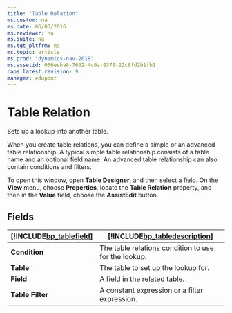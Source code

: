 ```yaml
---
title: "Table Relation"
ms.custom: na
ms.date: 06/05/2016
ms.reviewer: na
ms.suite: na
ms.tgt_pltfrm: na
ms.topic: article
ms.prod: "dynamics-nav-2018"
ms.assetid: 066eeba8-7632-4c0a-9378-22c8fd2b1fb1
caps.latest.revision: 9
manager: edupont
---
```

# Table Relation
Sets up a lookup into another table.  
  
 When you create table relations, you can define a simple or an advanced table relationship. A typical simple table relationship consists of a table name and an optional field name. An advanced table relationship can also contain conditions and filters.  
  
 To open this window, open **Table Designer**, and then select a field. On the **View** menu, choose **Properties**, locate the **Table Relation** property, and then in the **Value** field, choose the **AssistEdit** button.  
  
## Fields  
  
|[!INCLUDE[bp_tablefield](../includes/bp_tablefield_md.md)]|[!INCLUDE[bp_tabledescription](../includes/bp_tabledescription_md.md)]|  
|---------------------------------|---------------------------------------|  
|**Condition**|The table relations condition to use for the lookup.|  
|**Table**|The table to set up the lookup for.|  
|**Field**|A field in the related table.|  
|**Table Filter**|A constant expression or a filter expression.|